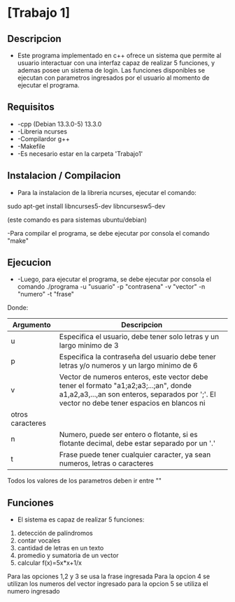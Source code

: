 # [Trabajo 1]
## Descripcion
* Este programa implementado en c++ ofrece un sistema que permite al usuario interactuar con una interfaz capaz de realizar  5 funciones, y ademas posee un sistema de login. Las funciones disponibles se ejecutan con parametros ingresados por el usuario al momento de ejecutar el programa.

## Requisitos
* -cpp (Debian 13.3.0-5) 13.3.0
* -Libreria ncurses
* -Compilardor g++
* -Makefile
* -Es necesario estar en la carpeta 'Trabajo1'

## Instalacion / Compilacion
* Para la instalacion de la libreria ncurses, ejecutar el comando:

sudo apt-get install libncurses5-dev libncursesw5-dev

(este comando es para sistemas ubuntu/debian)

-Para compilar el programa, se debe ejecutar por consola el comando "make"

## Ejecucion
* -Luego, para ejecutar el programa, se debe ejecutar por consola el comando ./programa -u "usuario" -p "contrasena" -v "vector" -n "numero" -t "frase"

Donde:

| Argumento | Descripcion |
| -------- | ----------- |
| u | Especifica el usuario,  debe tener solo letras y un largo minimo de 3 |
| p | Especifica la contraseña del usuario debe tener letras y/o numeros y un largo minimo de 6 |
| v | Vector de numeros enteros, este vector debe tener el formato "a1;a2;a3;...;an", donde a1,a2,a3,...,an son enteros, separados por ';'. El vector no debe tener espacios en blancos ni 
otros caracteres |
| n | Numero, puede ser entero o flotante, si es flotante decimal, debe estar separado por un '.'  |
| t | Frase puede tener cualquier caracter, ya sean numeros, letras o caracteres |

Todos los valores de los parametros deben ir entre ""


## Funciones
* El sistema es capaz de realizar 5 funciones:
1) detección de palíndromos
2) contar vocales
3) cantidad de letras en un texto
4) promedio y sumatoria de un vector
5) calcular f(x)=5x*x+1/x

Para las opciones 1,2 y 3 se usa la frase ingresada
Para la opcion 4 se utilizan los numeros del vector ingresado
para la opcion 5 se utiliza el numero ingresado